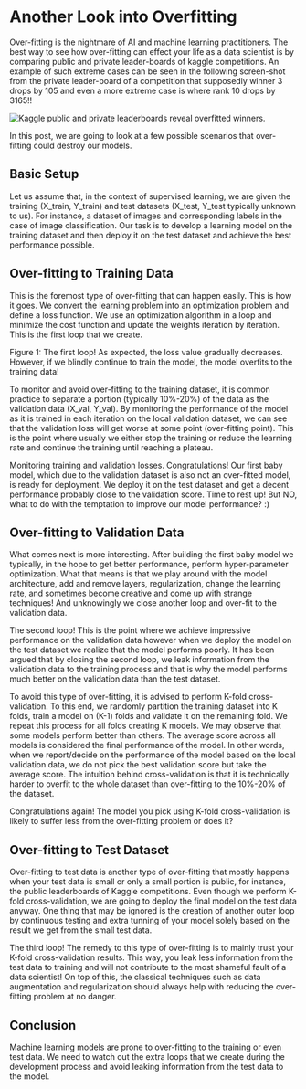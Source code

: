 # Another Look into Overfitting

Over-fitting is the nightmare of AI and machine learning practitioners. The best way to see how over-fitting can
effect your life as a data scientist is by comparing public and private leader-boards of kaggle competitions. 
An example of such extreme cases can be seen in the following screen-shot from the private leader-board of a 
competition that supposedly winner 3 drops by 105 and even a more extreme case is where rank 10 drops by 3165!!

![Kaggle public and private leaderboards reveal overfitted winners]().

In this post, we are going to look at a few possible scenarios that over-fitting could destroy our models.

## Basic Setup
Let us assume that, in the context of supervised learning, we are given the training (X_train, Y_train) and test datasets (X_test, Y_test typically unknown to us). For instance, a dataset of images and corresponding labels in the case of image classification. Our task is to develop a learning model on the training dataset and then deploy it on the test dataset and achieve the best performance possible.

## Over-fitting to Training Data
This is the foremost type of over-fitting that can happen easily. This is how it goes. We convert the learning problem into an optimization problem and define a loss function. We use an optimization algorithm in a loop and minimize the cost function and update the weights iteration by iteration. This is the first loop that we create.

Figure 1: The first loop!
As expected, the loss value gradually decreases. However, if we blindly continue to train the model, the model overfits to the training data!

To monitor and avoid over-fitting to the training dataset, it is common practice to separate a portion (typically 10%-20%) of the data as the validation data (X_val, Y_val). By monitoring the performance of the model as it is trained in each iteration on the local validation dataset, we can see that the validation loss will get worse at some point (over-fitting point). This is the point where usually we either stop the training or reduce the learning rate and continue the training until reaching a plateau.

Monitoring training and validation losses.
Congratulations! Our first baby model, which due to the validation dataset is also not an over-fitted model, is ready for deployment. We deploy it on the test dataset and get a decent performance probably close to the validation score. Time to rest up! But NO, what to do with the temptation to improve our model performance? :)

## Over-fitting to Validation Data
What comes next is more interesting. After building the first baby model we typically, in the hope to get better performance, perform hyper-parameter optimization. What that means is that we play around with the model architecture, add and remove layers, regularization, change the learning rate, and sometimes become creative and come up with strange techniques! And unknowingly we close another loop and over-fit to the validation data.

The second loop!
This is the point where we achieve impressive performance on the validation data however when we deploy the model on the test dataset we realize that the model performs poorly. It has been argued that by closing the second loop, we leak information from the validation data to the training process and that is why the model performs much better on the validation data than the test dataset.

To avoid this type of over-fitting, it is advised to perform K-fold cross-validation. To this end, we randomly partition the training dataset into K folds, train a model on (K-1) folds and validate it on the remaining fold. We repeat this process for all folds creating K models. We may observe that some models perform better than others. The average score across all models is considered the final performance of the model. In other words, when we report/decide on the performance of the model based on the local validation data, we do not pick the best validation score but take the average score. The intuition behind cross-validation is that it is technically harder to overfit to the whole dataset than over-fitting to the 10%-20% of the dataset.

Congratulations again! The model you pick using K-fold cross-validation is likely to suffer less from the over-fitting problem or does it?

## Over-fitting to Test Dataset
Over-fitting to test data is another type of over-fitting that mostly happens when your test data is small or only a small portion is public, for instance, the public leaderboards of Kaggle competitions. Even though we perform K-fold cross-validation, we are going to deploy the final model on the test data anyway. One thing that may be ignored is the creation of another outer loop by continuous testing and extra tunning of your model solely based on the result we get from the small test data.

The third loop!
The remedy to this type of over-fitting is to mainly trust your K-fold cross-validation results. This way, you leak less information from the test data to training and will not contribute to the most shameful fault of a data scientist! On top of this, the classical techniques such as data augmentation and regularization should always help with reducing the over-fitting problem at no danger.

## Conclusion
Machine learning models are prone to over-fitting to the training or even test data. We need to watch out the extra loops that we create during the development process and avoid leaking information from the test data to the model.

